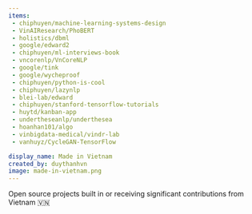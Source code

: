 ```yaml
---
items:
 - chiphuyen/machine-learning-systems-design
 - VinAIResearch/PhoBERT
 - holistics/dbml
 - google/edward2
 - chiphuyen/ml-interviews-book
 - vncorenlp/VnCoreNLP
 - google/tink
 - google/wycheproof
 - chiphuyen/python-is-cool
 - chiphuyen/lazynlp
 - blei-lab/edward
 - chiphuyen/stanford-tensorflow-tutorials
 - huytd/kanban-app
 - undertheseanlp/underthesea
 - hoanhan101/algo
 - vinbigdata-medical/vindr-lab
 - vanhuyz/CycleGAN-TensorFlow

display_name: Made in Vietnam
created_by: duythanhvn
image: made-in-vietnam.png
---
```

Open source projects built in or receiving significant contributions from Vietnam :vietnam:
